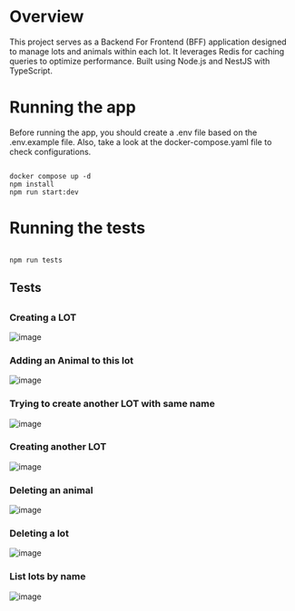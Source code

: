 <h1>Overview</h1>

<p> This project serves as a Backend For Frontend (BFF) application designed to manage lots and animals within each lot. It leverages Redis for caching queries to optimize performance. Built using Node.js and NestJS with TypeScript. </p>

<h1>Running the app</h1>
Before running the app, you should create a .env file based on the .env.example file. Also, take a look at the docker-compose.yaml file to check configurations.
<pre><code>
docker compose up -d
npm install
npm run start:dev
</code></pre>

<h1>Running the tests</h1>
<pre><code>
npm run tests
</code></pre>
<h2> Tests <h2>

<h3>Creating a LOT</h3>

![image](https://github.com/k-santos/farm-nest-js/assets/143345722/0d287ca3-bbde-4f0f-94c6-c050588e1402)


<h3>Adding an Animal to this lot</h3>

![image](https://github.com/k-santos/farm-nest-js/assets/143345722/eca8205b-61fb-4d92-8b36-76b61afe7d2b)


<h3> Trying to create another LOT with same name</h3>

![image](https://github.com/k-santos/farm-nest-js/assets/143345722/80ebb6fa-ab67-4f84-8324-5d02edbbd957)


<h3>Creating another LOT</h3>

![image](https://github.com/k-santos/farm-nest-js/assets/143345722/9525350b-7282-42de-b8ea-e802942b1eb7)


<h3>Deleting an animal</h3>

![image](https://github.com/k-santos/farm-nest-js/assets/143345722/5206660b-b027-4aab-950a-e6e2a99223a4)


<h3>Deleting a lot </h3>

![image](https://github.com/k-santos/farm-nest-js/assets/143345722/f964296d-8e66-45b0-929e-c82d4f047213)


<h3>List lots by name </h3>

![image](https://github.com/k-santos/farm-nest-js/assets/143345722/e3da9ac0-357f-4562-b1b9-b78f7c96d86e)

